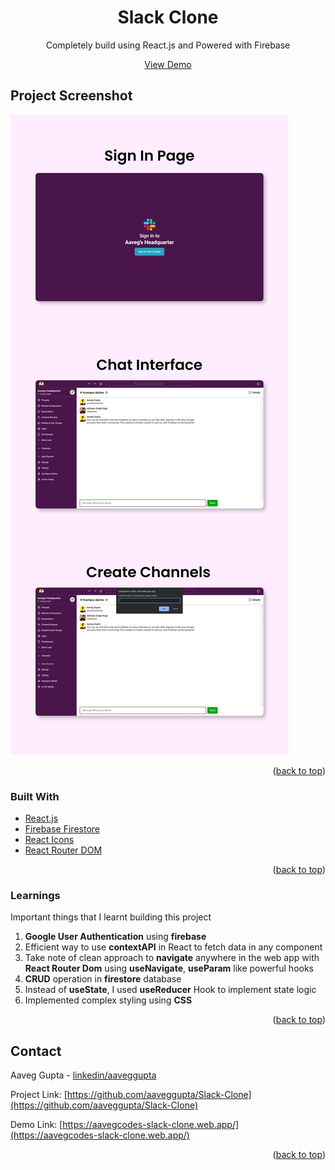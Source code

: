 <div id="top"></div>
<div align="center">

  <h1 align="center">Slack Clone</h1>
  <p align="center">
    Completely build using React.js and Powered with Firebase
  </p>
  <a href="https://aavegcodes-slack-clone.web.app/">View Demo</a>
</div>

## Project Screenshot

[![Product Name Screen Shot][product-screenshot]](https://example.com)

<p align="right">(<a href="#top">back to top</a>)</p>

### Built With

- [React.js](https://reactjs.org/)
- [Firebase Firestore](https://firebase.google.com/)
- [React Icons](https://react-icons.github.io/react-icons/)
- [React Router DOM](https://www.npmjs.com/package/react-router-dom)

<p align="right">(<a href="#top">back to top</a>)</p>

### Learnings

Important things that I learnt building this project

1. **Google User Authentication** using **firebase**
2. Efficient way to use **contextAPI** in React to fetch data in any component
3. Take note of clean approach to **navigate** anywhere in the web app with **React Router Dom** using **useNavigate**, **useParam** like powerful hooks
4. **CRUD** operation in **firestore** database
5. Instead of **useState**, I used **useReducer** Hook to implement state logic
6. Implemented complex styling using **CSS**

<p align="right">(<a href="#top">back to top</a>)</p>

## Contact

Aaveg Gupta - [linkedin/aaveggupta](https://www.linkedin.com/in/aaveggupta/)

Project Link: [https://github.com/aaveggupta/Slack-Clone](https://github.com/aaveggupta/Slack-Clone)

Demo Link: [https://aavegcodes-slack-clone.web.app/](https://aavegcodes-slack-clone.web.app/)

<p align="right">(<a href="#top">back to top</a>)</p>

[product-screenshot]: readme_asset/slack_screenshot.png
